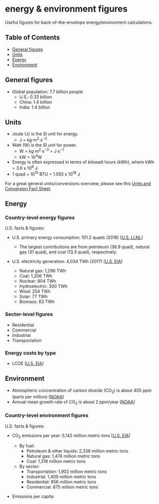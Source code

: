 # energy & environment figures
Useful figures for back-of-the-envelope energy/environment calculations.

## Table of Contents
- [General figures](#general-figures)
- [Units](#units)
- [Energy](#energy)
- [Environment](#environment)

## General figures
- Global population: 7.7 billion people
    - U.S.: 0.33 billion
    - China: 1.4 billion
    - India: 1.4 billion

## Units
- Joule (J) is the SI unit for energy. 
  - J = kg⋅m<sup>2</sup>⋅s<sup>−2</sup>
- Watt (W) is the SI unit for power.
  - W = kg⋅m<sup>2</sup>⋅s<sup>−3</sup> = J⋅s<sup>−1</sup>
  - kW = 10<sup>3</sup>W
- Energy is often expressed in terms of kilowatt hours (kWh), where kWh = 3.6 x 10<sup>6</sup> J
- 1 quad = 10<sup>15</sup> BTU = 1.055 x 10<sup>18</sup> J

For a great general units/conversions overview, please see this [Units and Conversion Fact Sheet](http://cngcenter.com/wp-content/uploads/2013/09/UnitsAndConversions.pdf).

## Energy
### Country-level energy figures
U.S. facts & figures:
- U.S. primary energy consumption: 101.2 quads (2018) [[U.S. LLNL](https://flowcharts.llnl.gov/)]
    - The largest contributions are from petroleum (36.9 quad), natural gas (31 quad), and coal (13.3 quad), respectively. 

- U.S. electricity generation: 4,034 TWh (2017) [[U.S. EIA](https://www.eia.gov/electricity/data/browser/#/topic/0?agg=2,0,1&fuel=vtvv&geo=g&sec=g&linechart=ELEC.GEN.ALL-US-99.A~ELEC.GEN.COW-US-99.A~ELEC.GEN.NG-US-99.A~ELEC.GEN.NUC-US-99.A~ELEC.GEN.HYC-US-99.A~ELEC.GEN.WND-US-99.A~ELEC.GEN.TSN-US-99.A&columnchart=ELEC.GEN.ALL-US-99.A~ELEC.GEN.COW-US-99.A~ELEC.GEN.NG-US-99.A~ELEC.GEN.NUC-US-99.A~ELEC.GEN.HYC-US-99.A~ELEC.GEN.WND-US-99.A&map=ELEC.GEN.ALL-US-99.A&freq=A&ctype=linechart&ltype=pin&rtype=s&maptype=0&rse=0&pin=)]
    - Natural gas: 1,296 TWh
    - Coal: 1,206 TWh
    - Nuclear: 804 TWh
    - Hydroelectric: 300 TWh
    - Wind: 254 TWh
    - Solar: 77 TWh
    - Biomass: 63 TWh

### Sector-level figures
- Residential
- Commercial
- Industrial
- Transportation

### Energy costs by type
- LCOE [[U.S. EIA](https://www.eia.gov/outlooks/aeo/electricity_generation.php)]

## Environment

- Atmospheric concentration of carbon dioxide (CO<sub>2</sub>) is about 405 ppm (parts per million) [[NOAA](https://www.esrl.noaa.gov/gmd/ccgg/trends/global.html)]
- Annual mean growth rate of CO<sub>2</sub> is about 2 ppm/year [[NOAA](https://www.esrl.noaa.gov/gmd/ccgg/trends/gr.html)]

### Country-level environment figures
U.S. facts & figures:
- CO<sub>2</sub> emissions per year: 5,142 million metric tons [[U.S. EIA](https://www.eia.gov/environment/emissions/carbon/)]
    - By fuel:
        - Petroleum & other liquids: 2,338 million metric tons
        - Natural gas: 1,474 million metric tons
        - Coal: 1,318 million metric tons
    - By sector:
        - Transportation: 1,902 million metric tons
        - Industrial: 1,409 million metric tons
        - Residential: 956 million metric tons
        - Commercial: 875 million metric tons

- Emissions per capita
